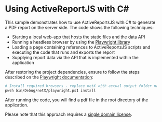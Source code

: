 # Using ActiveReportJS with C#

This sample demonstrates how to use ActiveReportsJS with C# to generate a PDF report on the server side. 
The code shows the following techniques:
* Starting a local web-app that hosts the static files and the data API
* Running a headless browser by using the [Playwright library](https://playwright.dev/dotnet/docs/library)
* Loading a page containing references to ActiveReportsJS scripts and executing the code that runs and exports the report
* Supplying report data via the API that is implemented within the application

After restoring the project dependencies, ensure to follow the steps described on the [Playwright documentation](https://playwright.dev/dotnet/docs/library):

```bash
# Install required browsers - replace netX with actual output folder name, e.g. net6.0.
pwsh bin/Debug/netX/playwright.ps1 install
```

After running the code, you will find a pdf file in the root directory of the application.

Please note that this approach requires a [single domain license](https://www.grapecity.com/activereportsjs/pricing).